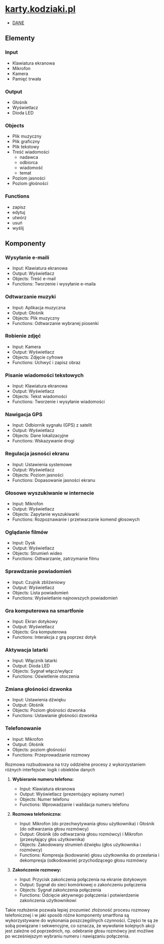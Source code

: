 # [karty.kodziaki.pl](https://karty.kodziaki.pl/)

+ [DANE](DANE.md)
  
## Elementy

### Input
- Klawiatura ekranowa
- Mikrofon
- Kamera
- Pamięć trwała

### Output
- Głośnik
- Wyświetlacz
- Dioda LED


### Objects
- Plik muzyczny
- Plik graficzny
- Plik tekstowy
- Treść wiadomości
   - nadawca
   - odbiorca
   - wiadomość
   - temat
- Poziom jasności
- Poziom głośności

### Functions
- zapisz
- edytuj
- utwórz
- usuń
- wyślij
  

## Komponenty

### Wysyłanie e-maili
- Input: Klawiatura ekranowa
- Output: Wyświetlacz
- Objects: Treść e-mail
- Functions: Tworzenie i wysyłanie e-maila
   


### Odtwarzanie muzyki
- Input: Aplikacja muzyczna
- Output: Głośnik
- Objects: Plik muzyczny
- Functions: Odtwarzanie wybranej piosenki

### Robienie zdjęć
- Input: Kamera
- Output: Wyświetlacz
- Objects: Zdjęcie cyfrowe
- Functions: Uchwyć i zapisz obraz

### Pisanie wiadomości tekstowych
- Input: Klawiatura ekranowa
- Output: Wyświetlacz
- Objects: Tekst wiadomości
- Functions: Tworzenie i wysyłanie wiadomości

### Nawigacja GPS
- Input: Odbiornik sygnału (GPS) z satelit
- Output: Wyświetlacz
- Objects: Dane lokalizacyjne
- Functions: Wskazywanie drogi

### Regulacja jasności ekranu
- Input: Ustawienia systemowe
- Output: Wyświetlacz
- Objects: Poziom jasności
- Functions: Dopasowanie jasności ekranu

### Głosowe wyszukiwanie w internecie
- Input: Mikrofon
- Output: Wyświetlacz
- Objects: Zapytanie wyszukiwarki
- Functions: Rozpoznawanie i przetwarzanie komend głosowych

### Oglądanie filmów
- Input: Dysk
- Output: Wyświetlacz
- Objects: Strumień wideo
- Functions: Odtwarzanie, zatrzymanie filmu

### Sprawdzanie powiadomień
- Input: Czujnik zbliżeniowy
- Output: Wyświetlacz
- Objects: Lista powiadomień
- Functions: Wyświetlanie najnowszych powiadomień

### Gra komputerowa na smartfonie
- Input: Ekran dotykowy
- Output: Wyświetlacz
- Objects: Gra komputerowa
- Functions: Interakcja z grą poprzez dotyk


### Aktywacja latarki
- Input: Włącznik latarki
- Output: Dioda LED
- Objects: Sygnał włącz/wyłącz
- Functions: Oświetlenie otoczenia
   
### Zmiana głośności dzwonka
- Input: Ustawienia dźwięku
- Output: Głośnik
- Objects: Poziom głośności dzwonka
- Functions: Ustawianie głośności dzwonka      



### Telefonowanie

- Input: Mikrofon
- Output: Głośnik
- Objects: poziom głośności
- Functions: Przeprowadzanie rozmowy


Rozmowa rozbudowana na trzy oddzielne procesy z wykorzystaniem różnych interfejsów: logik i obiektów danych

1. **Wybieranie numeru telefonu:**
   - Input: Klawiatura ekranowa
   - Output: Wyświetlacz (prezentujący wpisany numer)
   - Objects: Numer telefonu
   - Functions: Wprowadzanie i walidacja numeru telefonu

2. **Rozmowa telefoniczna:**
   - Input: Mikrofon (do przechwytywania głosu użytkownika) i Głośnik (do odtwarzania głosu rozmówcy)
   - Output: Głośnik (do odtwarzania głosu rozmówcy) i Mikrofon (przesyłający głos użytkownika)
   - Objects: Zakodowany strumień dźwięku (głos użytkownika i rozmówcy)
   - Functions: Kompresja (kodowanie) głosu użytkownika do przesłania i dekompresja (odkodowanie) przychodzącego głosu rozmówcy

3. **Zakończenie rozmowy:**
   - Input: Przycisk zakończenia połączenia na ekranie dotykowym
   - Output: Sygnał do sieci komórkowej o zakończeniu połączenia
   - Objects: Sygnał zakończenia połączenia
   - Functions: Odcięcie aktywnego połączenia i potwierdzenie zakończenia użytkownikowi

Takie rozłożenie pozwala lepiej zrozumieć złożoność procesu rozmowy telefonicznej i w jaki sposób różne komponenty smartfona są wykorzystywane do wykonania poszczególnych czynności. Części te są ze sobą powiązane i sekwencyjne, co oznacza, że wywołanie kolejnych akcji jest zależne od poprzednich, np. odebranie głosu rozmówcy jest możliwe po wcześniejszym wybraniu numeru i nawiązaniu połączenia.




